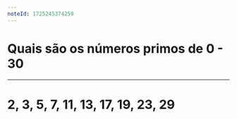 ```yaml
---
noteId: 1725245374259
---
```


# Quais são os números primos de 0 - 30

---

# 2, 3, 5, 7, 11, 13, 17, 19, 23, 29
